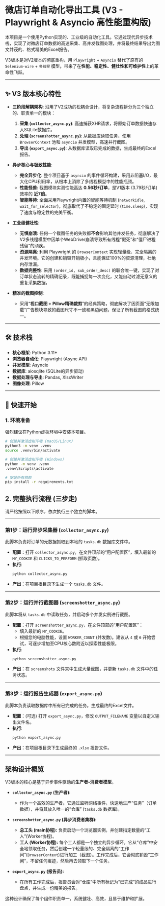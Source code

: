 # 微店订单自动化导出工具 (V3 - Playwright & Asyncio 高性能重构版)

本项目是一个使用Python实现的、工业级的自动化工具。它通过现代异步技术栈，实现了对微店订单数据的高速采集、高并发截图处理，并将最终结果导出为图文并茂的、格式精美的Excel报告。

V3版本是对V2版本的彻底重构，用 `Playwright` + `Asyncio` 替代了原有的 `Selenium-wire` + `多线程` 模型，带来了在**性能、稳定性、健壮性和可维护性**上的革命性飞跃。

---

## ✨ V3 版本核心特性

- **三阶段解耦架构**: 沿用了V2成功的松耦合设计，将复杂流程拆分为三个独立的、职责单一的模块：
    1.  **采集 (`collector_async.py`)**: 高速捕获XHR请求，将原始订单数据快速存入SQLite数据库。
    2.  **处理 (`screenshotter_async.py`)**: 从数据库读取任务，使用 `BrowserContext` 池和 `asyncio` 并发模型，高速并行截图。
    3.  **导出 (`export_async.py`)**: 从数据库读取已完成的数据，生成最终的Excel报告。

- **异步核心与极致性能**:
    - **完全异步化**: 整个项目基于 `asyncio` 的事件循环构建，采用非阻塞I/O，最大化CPU利用率，从根本上消除了多线程模型中的性能瓶颈。
    - **性能怪兽**: 截图模块实测性能高达 **0.56秒/订单**，是V1版本 (3.79秒/订单) 效率的 **近7倍**。
    - **智能等待**: 全面采用Playwright内置的智能等待机制 (`networkidle`, `wait_for_selector`)，彻底取代了不稳定的固定延时 (`time.sleep`)，实现了速度与稳定性的完美平衡。

- **工业级健壮性**:
    - **无惧崩溃**: 任何一个截图任务的失败都**不会**影响其他并发任务，彻底解决了V2多线程模型中因单个WebDriver崩溃导致所有线程“假死”和“僵尸进程残留”的顽疾。
    - **资源隔离**: 利用 Playwright 的 `BrowserContext` 实现轻量级、完全隔离的并发环境。它的创建和销毁开销极小，且能保证100%的资源清理，杜绝内存泄漏。
    - **数据完整性**: 采用 `(order_id, sub_order_desc)` 的联合唯一键，实现了对订单状态流转的精确记录，既能捕捉每一次变化，又能自动过滤无意义的重复采集数据。

- **精准的截图控制**:
    - 采用“**视口截图 + Pillow精确裁剪**”的经典策略，彻底解决了因页面“无限加载”广告模块导致的截图尺寸不一致和黑边问题，保证了所有截图的格式统一。

---

## 🛠️ 技术栈

- **核心框架**: Python 3.11+
- **浏览器自动化**: Playwright (Async API)
- **并发模型**: Asyncio
- **数据库**: aiosqlite (SQLite的异步驱动)
- **数据处理与导出**: Pandas, XlsxWriter
- **图像处理**: Pillow

---

## 🚀 快速开始

### 1. 环境准备

强烈建议在Python虚拟环境中安装本项目。

```bash
# 创建并激活虚拟环境 (macOS/Linux)
python3 -m venv .venv
source .venv/bin/activate

# 创建并激活虚拟环境 (Windows)
python -m venv .venv
.venv\Scripts\activate

# 安装所有依赖
pip install -r requirements.txt
```
## 2. 完整执行流程 (三步走)

请严格按照以下顺序，依次执行三个独立的脚本。

---

### 第1步：运行异步采集器 (`collector_async.py`)

此脚本负责将订单的元数据抓取到本地的 `tasks.db` 数据库文件中。

*   **配置**：打开 `collector_async.py`，在文件顶部的“用户配置区”，填入最新的 `MY_COOKIE` 和 `CLICKS_TO_PERFORM` (抓取页数)。
*   **执行**:
    ```bash
    python collector_async.py
    ```
*   **产出**：在项目根目录下生成一个 `tasks.db` 文件。

---

### 第2步：运行并行截图器 (`screenshotter_async.py`)

此脚本将从 `tasks.db` 中读取任务，并启动多个并发实例进行截图。

*   **配置**：打开 `screenshotter_async.py`，在文件顶部的“用户配置区”：
    *   填入最新的 `MY_COOKIE`。
    *   根据您的电脑性能，设置 `WORKER_COUNT` (并发数)。建议从 `4` 或 `6` 开始尝试，可逐步增加至CPU核心数附近以探索性能极限。
*   **执行**:
    ```bash
    python screenshotter_async.py
    ```
*   **产出**：在 `screenshots` 文件夹中生成大量截图，并更新 `tasks.db` 文件中的任务状态。

---

### 第3步：运行报告生成器 (`export_async.py`)

此脚本负责读取数据库中所有已完成的任务，生成最终的Excel文件。

*   **配置**：(可选) 打开 `export_async.py`，修改 `OUTPUT_FILENAME` 变量以自定义输出文件名。
*   **执行**:
    ```bash
    python export_async.py
    ```
*   **产出**：在项目根目录下生成最终的 `.xlsx` 报告文件。

---

## 架构设计概览

V3版本的核心是基于异步事件驱动的**生产者-消费者模型**。

*   **`collector_async.py` (生产者):**
    *   作为一个高效的生产者，它通过监听网络事件，快速地生产“任务”（订单数据），并将其放入唯一的“仓库” (`tasks.db` 数据库)。

*   **`screenshotter_async.py` (异步消费者集群):**
    *   **总工头 (main协程):** 负责启动一个浏览器实例，并创建指定数量的“工人”(Worker协程)。
    *   **工人 (Worker协程):** 每个工人都是一个独立的异步循环。它从“仓库”中安全地领取任务，然后创建一个轻量级的、完全隔离的“工作间”(`BrowserContext`)进行加工（截图）。工作完成后，它会彻底销毁“工作间”，不留任何痕迹，然后再去领取下一个任务。

*   **`export_async.py` (报告员):**
    *   在所有工作完成后，报告员会对“仓库”中所有标记为“已完成”的成品进行盘点，并生成一份精美的报告。

这种设计确保了每个组件职责单一，系统健壮、高效，且易于维护和扩展。